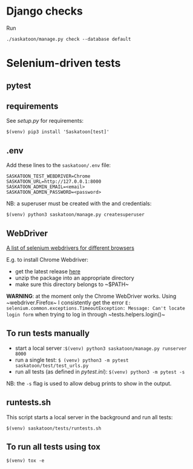 
# Django checks

Run

```
./saskatoon/manage.py check --database default
```

# Selenium-driven tests

## pytest

## requirements

See *setup.py* for requirements:
```
$(venv) pip3 install 'Saskatoon[test]'
```

## .env

Add these lines to the ``saskatoon/.env`` file:
```
SASKATOON_TEST_WEBDRIVER=Chrome
SASKATOON_URL=http://127.0.0.1:8000
SASKATOON_ADMIN_EMAIL=<email>
SASKATOON_ADMIN_PASSWORD=<password>
```

NB: a superuser must be created with the *<email>* and *<password>* credentials:
```
$(venv) python3 saskatoon/manage.py createsuperuser
```

## WebDriver

[A list of selenium webdrivers for different browsers](https://www.selenium.dev/documentation/en/webdriver/driver_requirements/#quick-reference)

E.g. to install Chrome Webdriver:
- get the latest release [here](https://chromedriver.storage.googleapis.com/index.html)
- unzip the package into an appropriate directory
- make sure this directory belongs to ~$PATH~

**WARNING**: at the moment only the Chrome WebDriver works. Using ~webdriver.Firefox~ I consistently get the error `E: selenium.common.exceptions.TimeoutException: Message: Can't locate login form` when trying to log in through ~tests.helpers.login()~


## To run tests manually

- start a local server :`$(venv) python3 saskatoon/manage.py runserver 8000`
- run a single test: `$ (venv) python3 -m pytest saskatoon/test/test_urls.py`
- run all tests (as defined in *pytest.ini*): `$(venv) python3 -m pytest -s`

NB: the `-s` flag is used to allow debug prints to show in the output.

## runtests.sh

This script starts a local server in the background and run all tests:
```
$(venv) saskatoon/tests/runtests.sh
```

## To run all tests using tox

```
$(venv) tox -e
```
